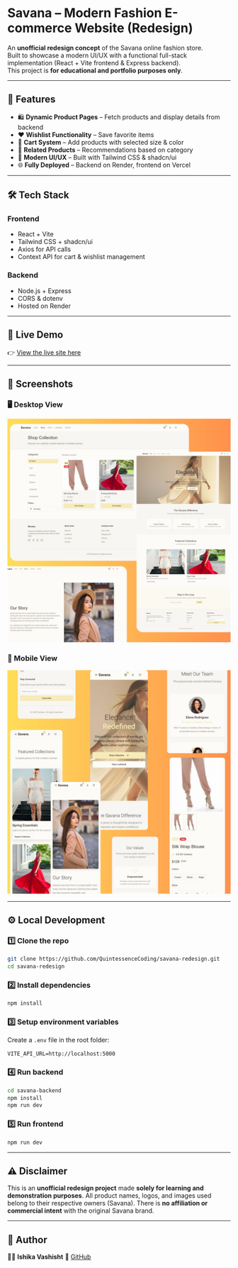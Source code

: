 # Savana – Modern Fashion E-commerce Website (Redesign)

An **unofficial redesign concept** of the Savana online fashion store.  
Built to showcase a modern UI/UX with a functional full-stack implementation (React + Vite frontend & Express backend).  
This project is **for educational and portfolio purposes only**.

---

## 🚀 Features

- 🛍️ **Dynamic Product Pages** – Fetch products and display details from backend  
- ❤️ **Wishlist Functionality** – Save favorite items  
- 🛒 **Cart System** – Add products with selected size & color  
- 🔗 **Related Products** – Recommendations based on category  
- 🎨 **Modern UI/UX** – Built with Tailwind CSS & shadcn/ui  
- 🌐 **Fully Deployed** – Backend on Render, frontend on Vercel  

---

## 🛠️ Tech Stack

### **Frontend**
- React + Vite  
- Tailwind CSS + shadcn/ui  
- Axios for API calls  
- Context API for cart & wishlist management  

### **Backend**
- Node.js + Express  
- CORS & dotenv  
- Hosted on Render  

---

## 🚀 Live Demo  
👉 [View the live site here](https://savana-redesign.vercel.app/) 

---
## 📸 Screenshots  

### 🖥️ Desktop View  
![Desktop Screenshot](screenshots/desktop.png)  

### 📱 Mobile View  
![Mobile Screenshot](screenshots/mobile.png)  

---
## ⚙️ Local Development

### 1️⃣ Clone the repo
```bash
git clone https://github.com/QuintessenceCoding/savana-redesign.git
cd savana-redesign
````

### 2️⃣ Install dependencies

```bash
npm install
```

### 3️⃣ Setup environment variables

Create a `.env` file in the root folder:

```
VITE_API_URL=http://localhost:5000
```

### 4️⃣ Run backend

```bash
cd savana-backend
npm install
npm run dev
```

### 5️⃣ Run frontend

```bash
npm run dev
```

---

## ⚠️ Disclaimer

This is an **unofficial redesign project** made **solely for learning and demonstration purposes**.
All product names, logos, and images used belong to their respective owners (Savana).
There is **no affiliation or commercial intent** with the original Savana brand.

---

## 📌 Author

👩‍💻 **Ishika Vashisht**
🔗 [GitHub](https://github.com/QuintessenceCoding)
